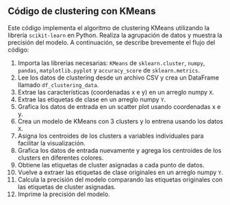 ## Código de clustering con KMeans

Este código implementa el algoritmo de clustering KMeans utilizando la librería `scikit-learn` en Python. Realiza la agrupación de datos y muestra la precisión del modelo. A continuación, se describe brevemente el flujo del código:

1. Importa las librerías necesarias: `KMeans` de `sklearn.cluster`, `numpy`, `pandas`, `matplotlib.pyplot` y `accuracy_score` de `sklearn.metrics`.
2. Lee los datos de clustering desde un archivo CSV y crea un DataFrame llamado `df_clustering_data`.
3. Extrae las características (coordenadas x e y) en un arreglo numpy `X`.
4. Extrae las etiquetas de clase en un arreglo numpy `Y`.
5. Grafica los datos de entrada en un scatter plot usando coordenadas x e y.
6. Crea un modelo de KMeans con 3 clusters y lo entrena usando los datos `X`.
7. Asigna los centroides de los clusters a variables individuales para facilitar la visualización.
8. Grafica los datos de entrada nuevamente y agrega los centroides de los clusters en diferentes colores.
9. Obtiene las etiquetas de cluster asignadas a cada punto de datos.
10. Vuelve a extraer las etiquetas de clase originales en un arreglo numpy `Y`.
11. Calcula la precisión del modelo comparando las etiquetas originales con las etiquetas de cluster asignadas.
12. Imprime la precisión del modelo.

